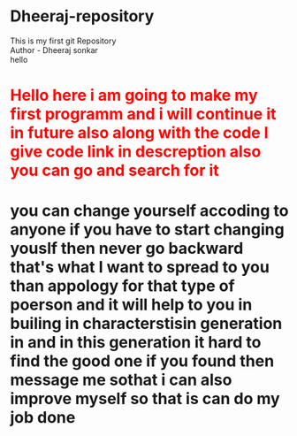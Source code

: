 # Dheeraj-repository
This is my first git Repository
<br>
Author - Dheeraj sonkar
<br>
hello
<h1 style="color:red"> Hello here i am going to make my first programm and i will continue it in future also along with the code I give code link in descreption also you can go and search for it</h1>
<script>
  h{
  background-color:blue;
    }
</script>
<h1> you can change yourself accoding to anyone if you have to start changing youslf then never go backward that's what I want to spread to you than appology for that type of poerson and it will help to you in builing in characterstisin generation in and in this generation  it hard to find the good one if you found then message me sothat i can also improve myself so that is can do my job done </h1>
